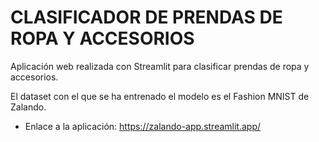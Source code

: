 # CLASIFICADOR DE PRENDAS DE ROPA Y ACCESORIOS

Aplicación web realizada con Streamlit para clasificar prendas de ropa y accesorios.

El dataset con el que se ha entrenado el modelo es el Fashion MNIST de Zalando.

* Enlace a la aplicación: https://zalando-app.streamlit.app/
